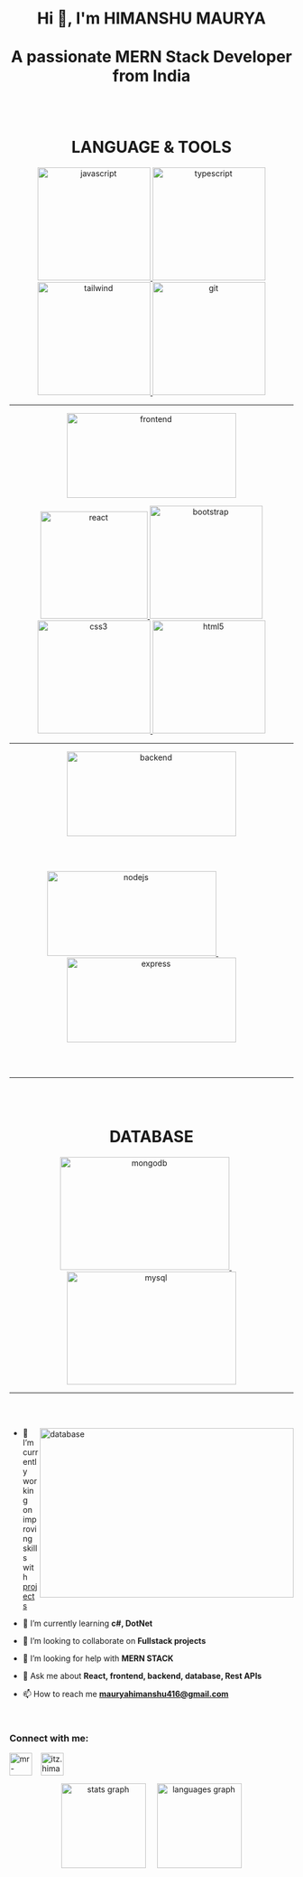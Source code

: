 <h1 align="center">Hi 👋, I'm HIMANSHU MAURYA <br><br> A passionate MERN Stack Developer from India</h1>
<br><br>

 <h1 align = "center" color="blue">LANGUAGE & TOOLS </h1>

<p align = "center"> <a href="https://developer.mozilla.org/en-US/docs/Web/JavaScript" target="_blank" rel="noreferrer"> <img src="https://cdnl.iconscout.com/lottie/premium/thumb/javascript-logo-animation-download-in-lottie-json-gif-static-svg-file-formats--coding-programming-pack-logos-animations-9812361.gif" alt="javascript" width="200" height="200"/> </a>  <a href="https://www.typescriptlang.org/" target="_blank" rel="noreferrer"> <img src="https://cdnl.iconscout.com/lottie/premium/thumb/typescript-animated-icon-download-in-lottie-json-gif-static-svg-file-formats--programming-signboard-hang-sign-message-words-on-board-pack-network-communication-icons-7598842.gif" alt="typescript" width="200" height="200"/> </a><a href="https://tailwindcss.com/" target="_blank" rel="noreferrer"> <img src="https://cdnl.iconscout.com/lottie/premium/thumb/tailwind-css-animated-icon-download-in-lottie-json-gif-static-svg-file-formats--logo-pack-logos-icons-8814764.gif" alt="tailwind" width="200" height="200"/> </a>  <a href="https://git-scm.com/" target="_blank" rel="noreferrer"> <img src="https://cdnl.iconscout.com/lottie/premium/thumb/git-logo-animation-download-in-lottie-json-gif-static-svg-file-formats--github-programming-languages-logos-pack-company-brand-animations-5359247.gif" alt="git" width="200" height="200"/> </a></p><hr>






 
<p align = "center"> <img src="https://cdnl.iconscout.com/lottie/premium/thumb/frontend-12929561-10521095.gif" alt="frontend" width="300" height="150"></p>
<p align="center"><a href="https://reactjs.org/" target="_blank" rel="noreferrer"> <img src="https://cdnl.iconscout.com/lottie/premium/thumb/react-logo-animation-download-in-lottie-json-gif-static-svg-file-formats--application-programming-software-computer-data-web-technologies-pack-logos-animations-9717104.gif" alt="react" width="190" height="190"/> </a> <a href="https://getbootstrap.com" target="_blank" rel="noreferrer"> <img src="https://cdnl.iconscout.com/lottie/premium/thumb/bootstrap-animated-icon-download-in-lottie-json-gif-static-svg-file-formats--logo-css-framework-technology-brand-pack-logos-icons-8815153.gif" alt="bootstrap" width="200" height="200"/> </a> <a href="https://www.w3schools.com/css/" target="_blank" rel="noreferrer"> <img src="https://cdnl.iconscout.com/lottie/premium/thumb/css-animated-icon-download-in-lottie-json-gif-static-svg-file-formats--logo-coding-programming-web-development-pack-logos-icons-9780102.gif" alt="css3" width="200" height="200"/> </a><a href="https://www.w3.org/html/" target="_blank" rel="noreferrer"> <img src="https://cdnl.iconscout.com/lottie/premium/thumb/html-animated-icon-download-in-lottie-json-gif-static-svg-file-formats--logo-programming-web-development-pack-logos-icons-9781289.gif" alt="html5" width="200" height="200"/> </a></p><hr>

<p align = "center"><img src="https://cdnl.iconscout.com/lottie/premium/thumb/backend-12929550-10521084.gif" alt="backend" width="300" height="150"> </p>
<br><br>

 <p align = "center"> <a href="https://nodejs.org" target="_blank" rel="noreferrer"> <img src="https://user-images.githubusercontent.com/97989643/224550089-f2541ade-c5c6-4afa-8538-51a8dda4e23b.gif" alt="nodejs" width="300" height="150"/> </a>  &nbsp; &nbsp; &nbsp; &nbsp; &nbsp; &nbsp; &nbsp; &nbsp; &nbsp; <a href="https://expressjs.com" target="_blank" rel="noreferrer"> <img src="https://colaninfotech.com/wp-content/uploads/2021/09/expressjs.gif" alt="express" width="300" height="150"/> </a></p>
<br><br><hr><br><br>
<!--  <p align = "center"><img src="https://en.bloggif.com/tmp/3bab06ea14291e76cecc356083ea722b/text.gif?1743435396.gif" alt="database" width="300" height="60"> </p> -->
<h1 align = "center">DATABASE</h1>
<p align = "center"><a href="https://www.mongodb.com/" target="_blank" rel="noreferrer"> <img src="https://cdnl.iconscout.com/lottie/premium/thumb/mongodb-database-logo-animation-download-in-lottie-json-gif-static-svg-file-formats--db-network-cloud-web-technologies-pack-logos-animations-9717087.gif" alt="mongodb" width="300" height="200"/> </a> &nbsp; &nbsp; &nbsp; <a href="https://www.mysql.com/" target="_blank" rel="noreferrer"> <img src="https://cdnl.iconscout.com/lottie/premium/thumb/mysql-database-logo-animation-download-in-lottie-json-gif-static-svg-file-formats--db-network-web-technologies-pack-logos-animations-9717093.gif" alt="mysql" width="300" height="200"/> </a> </p><hr>

 

<br><br>

<p align = "left">   <img align = "right"                                                                                      src="https://miro.medium.com/v2/resize:fit:640/format:webp/0*nMJMc68JrqhaC1nD.gif"                                                                                                                alt="database" width="450" height="300">
 
- 🔭 I’m currently working on improving skills with [projects](https://bukhotel.onrender.com/listings)
 
- 🌱 I’m currently learning **c#, DotNet**

- 👯 I’m looking to collaborate on **Fullstack projects**

- 🤝 I’m looking for help with **MERN STACK**

- 💬 Ask me about **React, frontend, backend, database, Rest APIs**

- 📫 How to reach me **mauryahimanshu416@gmail.com** </p>
<br>

<h3 align="left">Connect with me:</h3>
<p align="left">
<a href="https://linkedin.com/in/mr-himanshumaurya" target="blank"><img align="center" src="https://raw.githubusercontent.com/rahuldkjain/github-profile-readme-generator/master/src/images/icons/Social/linked-in-alt.svg" alt="mr-himanshumaurya" height="40" width="40" /></a>&nbsp; &nbsp;
<a href="https://instagram.com/itz.himanshu2k4" target="blank"><img align="center" src="https://raw.githubusercontent.com/rahuldkjain/github-profile-readme-generator/master/src/images/icons/Social/instagram.svg" alt="itz.himanshu2k4" height="40" width="40" /></a>
</p>

<div align="center">
  <img src="https://github-readme-stats.vercel.app/api?username=maurodesouza&hide_title=false&hide_rank=false&show_icons=true&include_all_commits=true&count_private=true&disable_animations=false&theme=dracula&locale=en&hide_border=false" height="150" alt="stats graph"  /> &nbsp; &nbsp;
  <img src="https://github-readme-stats.vercel.app/api/top-langs?username=maurodesouza&locale=en&hide_title=false&layout=compact&card_width=320&langs_count=5&theme=dracula&hide_border=false" height="150" alt="languages graph"  />
</div>





